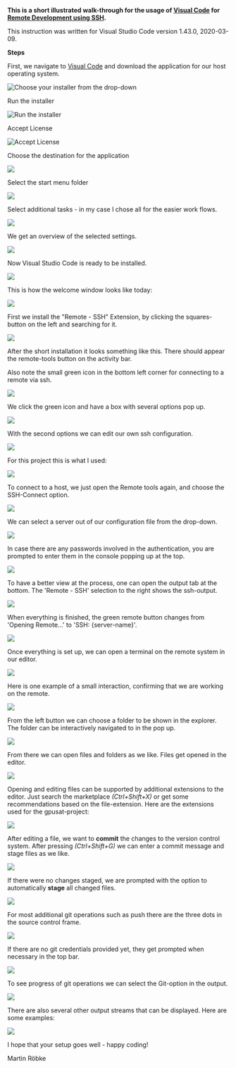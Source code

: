 **This is a short illustrated walk-through for the usage of [Visual Code](https://code.visualstudio.com) for [Remote Development using SSH](https://code.visualstudio.com/docs/remote/ssh).**

This instruction was written for Visual Studio Code version 1.43.0, 2020-03-09.



**Steps**

First, we navigate to [Visual Code](https://code.visualstudio.com) and download the application for our host operating system.

![Choose your installer from the drop-down](/MarkdownImages/001VSCodeInstaller.png)

Run the installer

![Run the installer](/MarkdownImages/002VSCodeInstallerRun.png)

Accept License

![Accept License](/MarkdownImages/003VSCodeLicense.png)

Choose the destination for the application

![](/MarkdownImages/004VSCodeDestInstall.png)

Select the start menu folder

![](/MarkdownImages/005StartMenuFolder.png)

Select additional tasks - in my case I chose all for the easier work flows.

![](/MarkdownImages/006SelAddTasks.png)

We get an overview of the selected settings.

![](/MarkdownImages/007InstallCheck.png)

Now Visual Studio Code is ready to be installed.

![](/MarkdownImages/008CompletingSetup.png)

This is how the welcome window looks like today:

![](/MarkdownImages/009VSCodeWelcome.png)

First we install the "Remote - SSH" Extension, by clicking the squares-button on the left and searching for it.

![](/MarkdownImages/010VSCodeRemoteSSH.png)

After the short installation it looks something like this.
There should appear the remote-tools button on the activity bar.

Also note the small green icon in the bottom left corner for connecting to a remote via ssh.

![](/MarkdownImages/011RemoteSSHInstalled.png)

We click the green icon and have a box with several options pop up.

![](/MarkdownImages/012ClickRemote.png)

With the second options we can edit our own ssh configuration.

![](/MarkdownImages/013SSHConfig.png)

For this project this is what I used:

![](/MarkdownImages/014EditSSHConfig.png)

To connect to a host, we just open the Remote tools again, and choose the SSH-Connect option.

![](/MarkdownImages/015SSHConnectHost.png)

We can select a server out of our configuration file from the drop-down.

![](/MarkdownImages/016SSHSelectHost.png)

In case there are any passwords involved in the authentication, you are prompted to enter them in the console popping up at the top.

![](/MarkdownImages/017SSHPasswords.png)

To have a better view at the process, one can open the output tab at the bottom. The 'Remote - SSH' selection to the right shows the ssh-output.

![](/MarkdownImages/018SSHPassword2.png)

When everything is finished, the green remote button changes from 'Opening Remote...' to 'SSH: {server-name}'. 

![](/MarkdownImages/019SeeSSHOutput.png)

Once everything is set up, we can open a terminal on the remote system in our editor.

![](/MarkdownImages/020UseChildConsole.png)

Here is one example of a small interaction, confirming that we are working on the remote.

![](/MarkdownImages/021ConsoleExample.png)

From the left button we can choose a folder to be shown in the explorer.
The folder can be interactively navigated to in the pop up.

![](/MarkdownImages/022RemoteFiles.png)

From there we can open files and folders as we like. 
Files get opened in the editor.

![](/MarkdownImages/023RemoteCode.png)

Opening and editing files can be supported by additional extensions to the editor. Just search the marketplace _(Ctrl+Shift+X)_ or get some recommendations based on the file-extension.
Here are the extensions used for the gpusat-project:


![](/MarkdownImages/024AddExtensions.png)

After editing a file, we want to **commit** the changes to the version control system. After pressing _(Ctrl+Shift+G)_ we can enter a commit message and stage files as we like.

![](/MarkdownImages/025SourceControl.png)

If there were no changes staged, we are prompted with the option to automatically **stage** all changed files. 

![](/MarkdownImages/026StageChanges.png)

For most additional git operations such as push there are the three dots in the source control frame.

![](/MarkdownImages/027GitOptions.png)

If there are no git credentials provided yet, they get prompted when necessary in the top bar.

![](/MarkdownImages/028GitCredentials.png)

To see progress of git operations we can select the Git-option in the output.

![](/MarkdownImages/029Gitoutput.png)

There are also several other output streams that can be displayed.
Here are some examples:

![](/MarkdownImages/030OtherOutput.png)


I hope that your setup goes well - happy coding!

Martin Röbke













